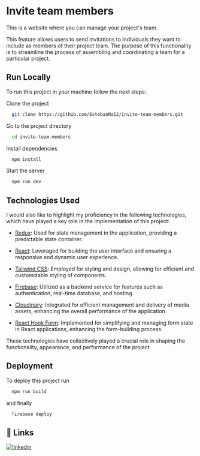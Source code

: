 
# Invite team members

This is a website where you can manage your project's team.

This feature allows users to send invitations to individuals they want to include as members of their project team. The purpose of this functionality is to streamline the process of assembling and coordinating a team for a particular project.



## Run Locally

To run this project in your machine follow the next steps:

Clone the project

```bash
  git clone https://github.com/EstebanMa12/invite-team-members.git
```

Go to the project directory

```bash
  cd invite-team-members
```

Install dependencies

```bash
  npm install
```

Start the server

```bash
  npm run dev
```



## Technologies Used
I would also like to highlight my proficiency in the following technologies, which have played a key role in the implementation of this project:

- [Redux](https://redux.js.org/introduction/getting-started): Used for state management in the application, providing a predictable state container.

- [React](https://legacy.reactjs.org/docs/getting-started.html): Leveraged for building the user interface and ensuring a responsive and dynamic user experience.

- [Tailwind CSS](https://tailwindcss.com/docs/installation): Employed for styling and design, allowing for efficient and customizable styling of components.

- [Firebase](https://firebase.google.com/docs?hl=es-419): Utilized as a backend service for features such as authentication, real-time database, and hosting.

- [Cloudinary](https://console.cloudinary.com/pm/c-af700b620e1b1f3bc04ac2cca7dfe7/getting-started): Integrated for efficient management and delivery of media assets, enhancing the overall performance of the application.

- [React Hook Form](https://react-hook-form.com/docs): Implemented for simplifying and managing form state in React applications, enhancing the form-building process.

These technologies have collectively played a crucial role in shaping the functionality, appearance, and performance of the project.
## Deployment

To deploy this project run

```bash
  npm run build
```
and finally 

```bash
  firebase deploy
```


## 🔗 Links

[![linkedin](https://img.shields.io/badge/linkedin-0A66C2?style=for-the-badge&logo=linkedin&logoColor=white)](https://www.linkedin.com/in/esteban-maya-38a786272/)

